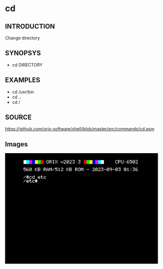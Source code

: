 # cd

## INTRODUCTION

Change directory

## SYNOPSYS

+ cd DIRECTORY

## EXAMPLES

+ cd /usr/bin
+ cd ..
+ cd /

## SOURCE

https://github.com/orix-software/shell/blob/master/src/commands/cd.asm

## Images

![Screenshot cd](imgs/cd.png)
